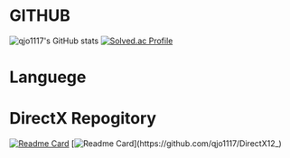# GITHUB
![qjo1117's GitHub stats](https://github-readme-stats.vercel.app/api?username=qjo1117&show_icons=true&theme=radical)
[![Solved.ac Profile](http://mazassumnida.wtf/api/generate_badge?boj=qjo1117)](https://solved.ac/qjo1117) 

# Languege

# DirectX Repogitory
[![Readme Card](https://github-readme-stats.vercel.app/api/pin/?username=qjo1117&repo=DX)](https://github.com/qjo1117/DX)
[![Readme Card](https://github-readme-stats.vercel.app/api/pin/?username=qjo1117&repo=DirectX12_)](https://github.com/qjo1117/DirectX12_)
